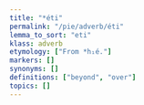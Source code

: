 ```yaml
---
title: "*éti"
permalink: "/pie/adverb/éti"
lemma_to_sort: "eti"
klass: adverb
etymology: ["From *h₁é."]
markers: []
synonyms: []
definitions: ["beyond", "over"]
topics: []
---
```

